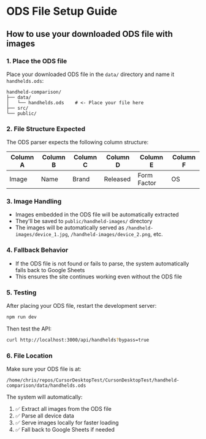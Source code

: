 # ODS File Setup Guide

## How to use your downloaded ODS file with images

### 1. Place the ODS file
Place your downloaded ODS file in the `data/` directory and name it `handhelds.ods`:

```
handheld-comparison/
├── data/
│   └── handhelds.ods    # <- Place your file here
├── src/
└── public/
```

### 2. File Structure Expected
The ODS parser expects the following column structure:

| Column A | Column B | Column C | Column D | Column E | Column F |
|----------|----------|----------|----------|----------|----------|
| Image    | Name     | Brand    | Released | Form Factor | OS |

### 3. Image Handling
- Images embedded in the ODS file will be automatically extracted
- They'll be saved to `public/handheld-images/` directory
- The images will be automatically served as `/handheld-images/device_1.jpg`, `/handheld-images/device_2.png`, etc.

### 4. Fallback Behavior
- If the ODS file is not found or fails to parse, the system automatically falls back to Google Sheets
- This ensures the site continues working even without the ODS file

### 5. Testing
After placing your ODS file, restart the development server:

```bash
npm run dev
```

Then test the API:
```bash
curl http://localhost:3000/api/handhelds?bypass=true
```

### 6. File Location
Make sure your ODS file is at:
```
/home/chris/repos/CursorDesktopTest/CursonDesktopTest/handheld-comparison/data/handhelds.ods
```

The system will automatically:
1. ✅ Extract all images from the ODS file
2. ✅ Parse all device data
3. ✅ Serve images locally for faster loading
4. ✅ Fall back to Google Sheets if needed